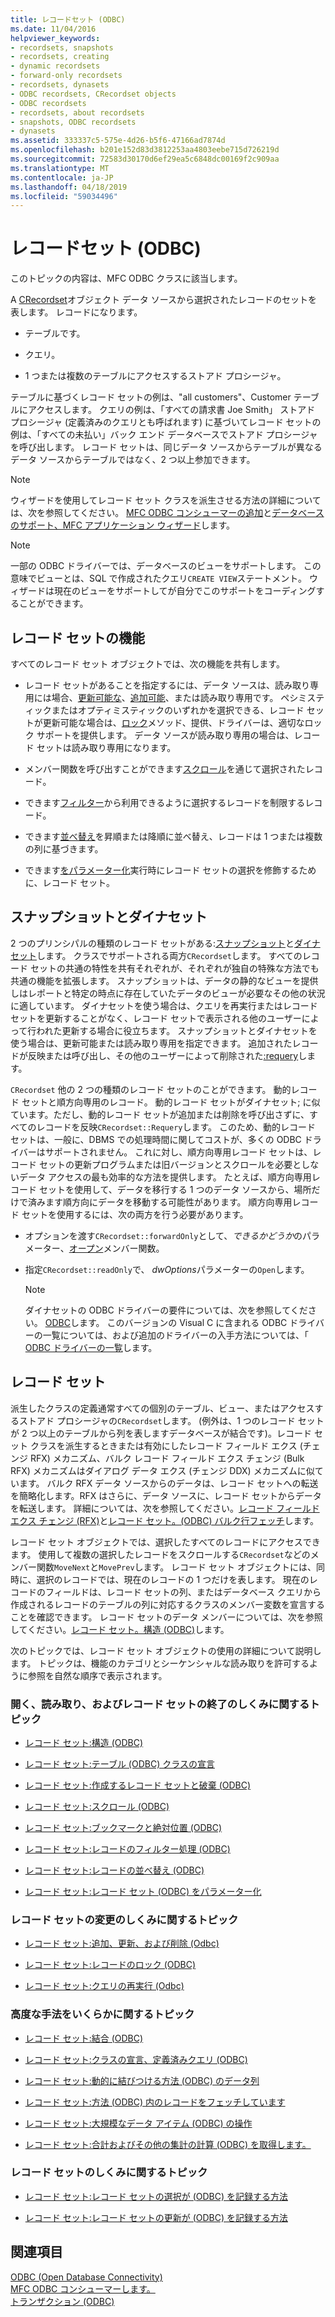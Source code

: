 ```yaml
---
title: レコードセット (ODBC)
ms.date: 11/04/2016
helpviewer_keywords:
- recordsets, snapshots
- recordsets, creating
- dynamic recordsets
- forward-only recordsets
- recordsets, dynasets
- ODBC recordsets, CRecordset objects
- ODBC recordsets
- recordsets, about recordsets
- snapshots, ODBC recordsets
- dynasets
ms.assetid: 333337c5-575e-4d26-b5f6-47166ad7874d
ms.openlocfilehash: b201e152d83d3812253aa4803eebe715d726219d
ms.sourcegitcommit: 72583d30170d6ef29ea5c6848dc00169f2c909aa
ms.translationtype: MT
ms.contentlocale: ja-JP
ms.lasthandoff: 04/18/2019
ms.locfileid: "59034496"
---
```

# <a name="recordset-odbc"></a>レコードセット (ODBC)

このトピックの内容は、MFC ODBC クラスに該当します。

A [CRecordset](../../mfc/reference/crecordset-class.md)オブジェクト データ ソースから選択されたレコードのセットを表します。 レコードになります。

- テーブルです。

- クエリ。

- 1 つまたは複数のテーブルにアクセスするストアド プロシージャ。

テーブルに基づくレコード セットの例は、"all customers"、Customer テーブルにアクセスします。 クエリの例は、「すべての請求書 Joe Smith」 ストアド プロシージャ (定義済みのクエリとも呼ばれます) に基づいてレコード セットの例は、「すべての未払い」バック エンド データベースでストアド プロシージャを呼び出します。 レコード セットは、同じデータ ソースからテーブルが異なるデータ ソースからテーブルではなく、2 つ以上参加できます。

> [!NOTE]
>  ウィザードを使用してレコード セット クラスを派生させる方法の詳細については、次を参照してください。 [MFC ODBC コンシューマーの追加](../../mfc/reference/adding-an-mfc-odbc-consumer.md)と[データベースのサポート、MFC アプリケーション ウィザード](../../mfc/reference/database-support-mfc-application-wizard.md)します。

> [!NOTE]
>  一部の ODBC ドライバーでは、データベースのビューをサポートします。 この意味でビューとは、SQL で作成されたクエリ`CREATE VIEW`ステートメント。 ウィザードは現在のビューをサポートしてが自分でこのサポートをコーディングすることができます。

##  <a name="_core_recordset_capabilities"></a> レコード セットの機能

すべてのレコード セット オブジェクトでは、次の機能を共有します。

- レコード セットがあることを指定するには、データ ソースは、読み取り専用には場合、[更新可能な](../../data/odbc/recordset-adding-updating-and-deleting-records-odbc.md)、[追加可能](../../data/odbc/recordset-adding-updating-and-deleting-records-odbc.md)、または読み取り専用です。 ペシミスティックまたはオプティミスティックのいずれかを選択できる、レコード セットが更新可能な場合は、[ロック](../../data/odbc/recordset-locking-records-odbc.md)メソッド、提供、ドライバーは、適切なロック サポートを提供します。 データ ソースが読み取り専用の場合は、レコード セットは読み取り専用になります。

- メンバー関数を呼び出すことができます[スクロール](../../data/odbc/recordset-scrolling-odbc.md)を通じて選択されたレコード。

- できます[フィルター](../../data/odbc/recordset-filtering-records-odbc.md)から利用できるように選択するレコードを制限するレコード。

- できます[並べ替え](../../data/odbc/recordset-sorting-records-odbc.md)を昇順または降順に並べ替え、レコードは 1 つまたは複数の列に基づきます。

- できます[をパラメーター化](../../data/odbc/recordset-parameterizing-a-recordset-odbc.md)実行時にレコード セットの選択を修飾するために、レコード セット。

##  <a name="_core_snapshots_and_dynasets"></a> スナップショットとダイナセット

2 つのプリンシパルの種類のレコード セットがある:[スナップショット](../../data/odbc/snapshot.md)と[ダイナセット](../../data/odbc/dynaset.md)します。 クラスでサポートされる両方`CRecordset`します。 すべてのレコード セットの共通の特性を共有それぞれが、それぞれが独自の特殊な方法でも共通の機能を拡張します。 スナップショットは、データの静的なビューを提供しはレポートと特定の時点に存在していたデータのビューが必要なその他の状況に適しています。 ダイナセットを使う場合は、クエリを再実行またはレコード セットを更新することがなく、レコード セットで表示される他のユーザーによって行われた更新する場合に役立ちます。 スナップショットとダイナセットを使う場合は、更新可能または読み取り専用を指定できます。 追加されたレコードが反映または呼び出し、その他のユーザーによって削除された[:requery](../../mfc/reference/crecordset-class.md#requery)します。

`CRecordset` 他の 2 つの種類のレコード セットのことができます。 動的レコード セットと順方向専用のレコード。 動的レコード セットがダイナセット; に似ています。ただし、動的レコード セットが追加または削除を呼び出さずに、すべてのレコードを反映`CRecordset::Requery`します。 このため、動的レコード セットは、一般に、DBMS での処理時間に関してコストが、多くの ODBC ドライバーはサポートされません。 これに対し、順方向専用レコード セットは、レコード セットの更新プログラムまたは旧バージョンとスクロールを必要としないデータ アクセスの最も効率的な方法を提供します。 たとえば、順方向専用レコード セットを使用して、データを移行する 1 つのデータ ソースから、場所だけで済みます順方向にデータを移動する可能性があります。 順方向専用レコード セットを使用するには、次の両方を行う必要があります。

- オプションを渡す`CRecordset::forwardOnly`として、*できるかどうか*のパラメーター、[オープン](../../mfc/reference/crecordset-class.md#open)メンバー関数。

- 指定`CRecordset::readOnly`で、 *dwOptions*パラメーターの`Open`します。

    > [!NOTE]
    >  ダイナセットの ODBC ドライバーの要件については、次を参照してください。 [ODBC](../../data/odbc/odbc-basics.md)します。 このバージョンの Visual C に含まれる ODBC ドライバーの一覧については、および追加のドライバーの入手方法については、「 [ODBC ドライバーの一覧](../../data/odbc/odbc-driver-list.md)します。

##  <a name="_core_your_recordsets"></a> レコード セット

派生したクラスの定義通常すべての個別のテーブル、ビュー、またはアクセスするストアド プロシージャの`CRecordset`します。 (例外は、1 つのレコード セットが 2 つ以上のテーブルから列を表しますデータベースが結合です)。レコード セット クラスを派生するときまたは有効にしたレコード フィールド エクス (チェンジ RFX) メカニズム、バルク レコード フィールド エクス チェンジ (Bulk RFX) メカニズムはダイアログ データ エクス (チェンジ DDX) メカニズムに似ています。 バルク RFX データ ソースからのデータは、レコード セットへの転送を簡略化します。RFX はさらに、データ ソースに、レコード セットからデータを転送します。 詳細については、次を参照してください。[レコード フィールド エクス チェンジ (RFX)](../../data/odbc/record-field-exchange-rfx.md)と[レコード セット。(ODBC) バルク行フェッチ](../../data/odbc/recordset-fetching-records-in-bulk-odbc.md)します。

レコード セット オブジェクトでは、選択したすべてのレコードにアクセスできます。 使用して複数の選択したレコードをスクロールする`CRecordset`などのメンバー関数`MoveNext`と`MovePrev`します。 レコード セット オブジェクトには、同時に、選択のレコードでは、現在のレコードの 1 つだけを表します。 現在のレコードのフィールドは、レコード セットの列、またはデータベース クエリから作成されるレコードのテーブルの列に対応するクラスのメンバー変数を宣言することを確認できます。 レコード セットのデータ メンバーについては、次を参照してください。[レコード セット。構造 (ODBC)](../../data/odbc/recordset-architecture-odbc.md)します。

次のトピックでは、レコード セット オブジェクトの使用の詳細について説明します。 トピックは、機能のカテゴリとシーケンシャルな読み取りを許可するように参照を自然な順序で表示されます。

### <a name="topics-about-the-mechanics-of-opening-reading-and-closing-recordsets"></a>開く、読み取り、およびレコード セットの終了のしくみに関するトピック

- [レコード セット:構造 (ODBC)](../../data/odbc/recordset-architecture-odbc.md)

- [レコード セット:テーブル (ODBC) クラスの宣言](../../data/odbc/recordset-declaring-a-class-for-a-table-odbc.md)

- [レコード セット:作成するレコード セットと破棄 (ODBC)](../../data/odbc/recordset-creating-and-closing-recordsets-odbc.md)

- [レコード セット:スクロール (ODBC)](../../data/odbc/recordset-scrolling-odbc.md)

- [レコード セット:ブックマークと絶対位置 (ODBC)](../../data/odbc/recordset-bookmarks-and-absolute-positions-odbc.md)

- [レコード セット:レコードのフィルター処理 (ODBC)](../../data/odbc/recordset-filtering-records-odbc.md)

- [レコード セット:レコードの並べ替え (ODBC)](../../data/odbc/recordset-sorting-records-odbc.md)

- [レコード セット:レコード セット (ODBC) をパラメーター化](../../data/odbc/recordset-parameterizing-a-recordset-odbc.md)

### <a name="topics-about-the-mechanics-of-modifying-recordsets"></a>レコード セットの変更のしくみに関するトピック

- [レコード セット:追加、更新、および削除 (Odbc)](../../data/odbc/recordset-adding-updating-and-deleting-records-odbc.md)

- [レコード セット:レコードのロック (ODBC)](../../data/odbc/recordset-locking-records-odbc.md)

- [レコード セット:クエリの再実行 (Odbc)](../../data/odbc/recordset-requerying-a-recordset-odbc.md)

### <a name="topics-about-somewhat-more-advanced-techniques"></a>高度な手法をいくらかに関するトピック

- [レコード セット:結合 (ODBC)](../../data/odbc/recordset-performing-a-join-odbc.md)

- [レコード セット:クラスの宣言、定義済みクエリ (ODBC)](../../data/odbc/recordset-declaring-a-class-for-a-predefined-query-odbc.md)

- [レコード セット:動的に結びつける方法 (ODBC) のデータ列](../../data/odbc/recordset-dynamically-binding-data-columns-odbc.md)

- [レコード セット:方法 (ODBC) 内のレコードをフェッチしています](../../data/odbc/recordset-fetching-records-in-bulk-odbc.md)

- [レコード セット:大規模なデータ アイテム (ODBC) の操作](../../data/odbc/recordset-working-with-large-data-items-odbc.md)

- [レコード セット:合計およびその他の集計の計算 (ODBC) を取得します。](../../data/odbc/recordset-obtaining-sums-and-other-aggregate-results-odbc.md)

### <a name="topics-about-how-recordsets-work"></a>レコード セットのしくみに関するトピック

- [レコード セット:レコード セットの選択が (ODBC) を記録する方法](../../data/odbc/recordset-how-recordsets-select-records-odbc.md)

- [レコード セット:レコード セットの更新が (ODBC) を記録する方法](../../data/odbc/recordset-how-recordsets-update-records-odbc.md)

## <a name="see-also"></a>関連項目

[ODBC (Open Database Connectivity)](../../data/odbc/open-database-connectivity-odbc.md)<br/>
[MFC ODBC コンシューマーします。](../../mfc/reference/adding-an-mfc-odbc-consumer.md)<br/>
[トランザクション (ODBC)](../../data/odbc/transaction-odbc.md)